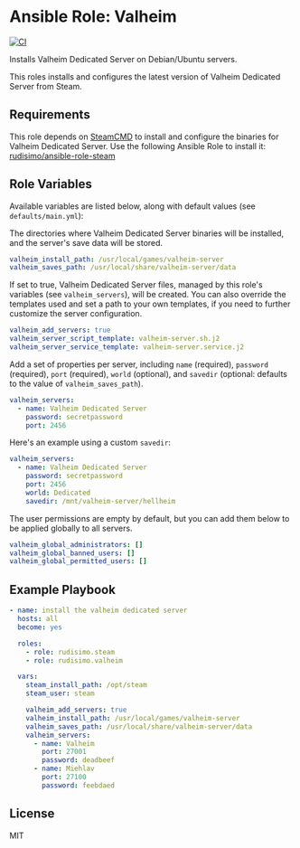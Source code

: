 # Ansible Role: Valheim

[![CI](https://github.com/rudisimo/ansible-role-valheim/actions/workflows/ci.yml/badge.svg)](https://github.com/rudisimo/ansible-role-valheim/actions/workflows/ci.yml)

Installs Valheim Dedicated Server on Debian/Ubuntu servers.

This roles installs and configures the latest version of Valheim Dedicated Server from Steam.

## Requirements

This role depends on [SteamCMD](https://developer.valvesoftware.com/wiki/SteamCMD) to install and configure the binaries for Valheim Dedicated Server. Use the following Ansible Role to install it: [rudisimo/ansible-role-steam](https://github.com/rudisimo/ansible-role-steam)

## Role Variables

Available variables are listed below, along with default values (see `defaults/main.yml`):

The directories where Valheim Dedicated Server binaries will be installed, and the server's save data will be stored.

```yaml
valheim_install_path: /usr/local/games/valheim-server
valheim_saves_path: /usr/local/share/valheim-server/data
```

If set to true, Valheim Dedicated Server files, managed by this role's variables (see `valheim_servers`), will be created. You can also override the templates used and set a path to your own templates, if you need to further customize the server configuration.

```yaml
valheim_add_servers: true
valheim_server_script_template: valheim-server.sh.j2
valheim_server_service_template: valheim-server.service.j2
```

Add a set of properties per server, including `name` (required), `password` (required), `port` (required), `world` (optional), and `savedir` (optional: defaults to the value of `valheim_saves_path`).

```yaml
valheim_servers:
  - name: Valheim Dedicated Server
    password: secretpassword
    port: 2456
```

Here's an example using a custom `savedir`:

```yaml
valheim_servers:
  - name: Valheim Dedicated Server
    password: secretpassword
    port: 2456
    world: Dedicated
    savedir: /mnt/valheim-server/hellheim
```

The user permissions are empty by default, but you can add them below to be applied globally to all servers.

```yaml
valheim_global_administrators: []
valheim_global_banned_users: []
valheim_global_permitted_users: []
```

## Example Playbook

```yaml
- name: install the valheim dedicated server
  hosts: all
  become: yes

  roles:
    - role: rudisimo.steam
    - role: rudisimo.valheim

  vars:
    steam_install_path: /opt/steam
    steam_user: steam

    valheim_add_servers: true
    valheim_install_path: /usr/local/games/valheim-server
    valheim_saves_path: /usr/local/share/valheim-server/data
    valheim_servers:
      - name: Valheim
        port: 27001
        password: deadbeef
      - name: Miehlav
        port: 27100
        password: feebdaed
```

## License

MIT
